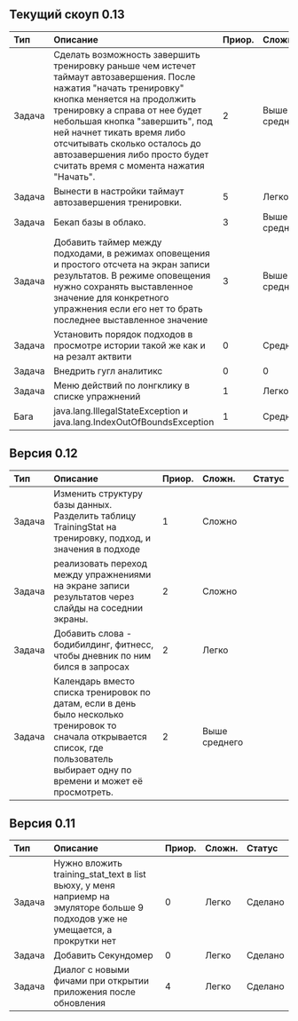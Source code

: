 ## Текущий скоуп 0.13 ##
| **Тип** | **Описание** | **Приор.** | **Сложн.** |
|:--------|:-------------|:-----------|:-----------|
| Задача  | Сделать возможность завершить тренировку раньше чем истечет таймаут автозавершения. После нажатия "начать тренировку" кнопка меняется на продолжить тренировку а справа от нее будет небольшая кнопка "завершить", под ней начнет тикать время либо отсчитывать сколько осталось до автозавершения либо просто будет считать время с момента нажатия "Начать". | 2          | Выше среднего |
| Задача  | Вынести в настройки таймаут автозавершения тренировки. | 5          | Легко      |
| Задача  | Бекап базы в облако. | 3          | Выше среднего |
| Задача  | Добавить таймер между подходами, в режимах оповещения и простого отсчета на экран записи результатов. В режиме оповещения нужно сохранять выставленное значение для конкретного упражнения если его нет то брать последнее выставленное значение | 3          | Выше среднего |
| Задача  | Установить порядок подходов в просмотре истории такой же как и на резалт актвити  | 0          | Средне     |
| Задача  | Внедрить гугл аналитикс  | 0          | 0          |
| Задача  | Меню действий по лонгклику в списке упражнений | 1          | Легко      |
| Бага    | java.lang.IllegalStateException и java.lang.IndexOutOfBoundsException | 1          | Средне     |

## Версия  0.12 ##
| **Тип** | **Описание** | **Приор.** | **Сложн.** | **Статус** |
|:--------|:-------------|:-----------|:-----------|:-----------|
| Задача  | Изменить структуру базы данных. Разделить таблицу TrainingStat на тренировку, подход, и значения в подходе | 1          | Сложно     |            |
| Задача  | реализовать переход между упражнениями на экране записи результатов через слайды на соседнии экраны.  | 2          | Сложно     |            |
| Задача  | Добавить слова - бодибилдинг, фитнесс, чтобы дневник по ним бился в запросах | 2          | Легко      |            |
| Задача  | Календарь вместо списка тренировок по датам, если в день было несколько тренировок то сначала открывается список, где пользователь выбирает одну по времени и может её просмотреть. | 2          | Выше среднего |            |


## Версия 0.11 ##

| **Тип** | **Описание** | **Приор.** | **Сложн.** | **Статус** |
|:--------|:-------------|:-----------|:-----------|:-----------|
| Задача  | Нужно вложить training\_stat\_text в list вьюху, у меня наприемр на эмуляторе больше 9 подходов уже не умещается, а прокрутки нет | 0          | Легко      | Сделано    |
| Задача  | Добавить Секундомер| 0          | Легко      | Сделано    |
| Задача  | Диалог с новыми фичами при открытии приложения после обновления | 4          | Легко      |Сделано     |